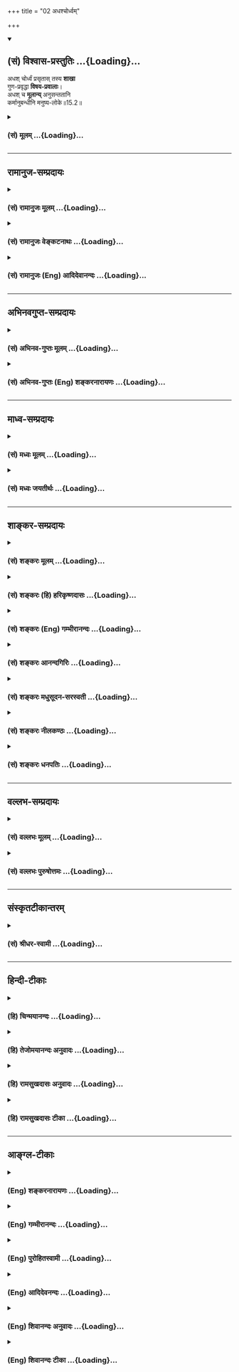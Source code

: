 +++
title = "02 अधश्चोर्ध्वम्"

+++
<div class="js_include" newlevelforh1="2" title="(सं) विश्वास-प्रस्तुतिः" unfilled url="/purANam_vaiShNavam/mahAbhAratam/06-bhIShma-parva/03-bhagavad-gItA-parva/saMskRtam/vishvAsa-prastutiH/15_puruShottama-yogaH/02_adhashchordhvam.md">
<details open><summary><h2>(सं) विश्वास-प्रस्तुतिः ...{Loading}...</h2></summary>

अधश् चोर्ध्वं प्रसृतास् तस्य **शाखा**  
गुण-प्रवृद्धा **विषय-प्रवालाः**।  
अधश् च **मूलान्य्** अनुसन्ततानि  
कर्मानुबन्धीनि मनुष्य-लोके॥15.2॥

</details>
</div>
<div class="js_include collapsed" newlevelforh1="3" title="(सं) मूलम्" unfilled url="/purANam_vaiShNavam/mahAbhAratam/06-bhIShma-parva/03-bhagavad-gItA-parva/saMskRtam/mUlam/15_puruShottama-yogaH/02_adhashchordhvam.md">
<details><summary><h3>(सं) मूलम् ...{Loading}...</h3></summary>

अधश्चोर्ध्वं प्रसृतास्तस्य शाखा  
गुणप्रवृद्धा विषयप्रवालाः।  
अधश्च मूलान्यनुसन्ततानि  
कर्मानुबन्धीनि मनुष्यलोके।।15.2।।
</details>
</div>


_________________
## रामानुज-सम्प्रदायः
<div class="js_include collapsed" newlevelforh1="3" title="(सं) रामानुजः मूलम्" unfilled url="/purANam_vaiShNavam/mahAbhAratam/06-bhIShma-parva/03-bhagavad-gItA-parva/saMskRtam/rAmAnujaH/mUlam/15_puruShottama-yogaH/02_adhashchordhvam.md">
<details><summary><h3>(सं) रामानुजः मूलम् ...{Loading}...</h3></summary>

।।15.2।।**अधश्च मूलान्यनुसंततानि कर्मानुबन्धीनि मनुष्यलोके।**
ब्रह्मलोकमूलस्य अस्य वृक्षस्य मनुष्याग्रस्य अधः मनुष्यलोके मूलानि
अनुसंततानि तानि च कर्मानुबन्धीनि। कर्माणि एव अनुबन्धीनि मूलानि अधो
मनुष्यलोके च भवति इत्यर्थः। मनुष्यत्वावस्थायां कृतैः हि कर्मभिः अधो
मनुष्यपश्वादयः ऊर्ध्वं च देवादयो भवन्ति।

</details>
</div>
<div class="js_include collapsed" newlevelforh1="3" title="(सं) रामानुजः वेङ्कटनाथः" unfilled url="/purANam_vaiShNavam/mahAbhAratam/06-bhIShma-parva/03-bhagavad-gItA-parva/saMskRtam/rAmAnujaH/venkaTanAthaH/15_puruShottama-yogaH/02_adhashchordhvam.md">
<details><summary><h3>(सं) रामानुजः वेङ्कटनाथः ...{Loading}...</h3></summary>

\[15.2\] इति श्लोके तु प्रकृत्यादिविशेषान्तं कृत्स्नं वृक्षत्वेन कल्प्यत
इति। एवं सर्वास्वपि योजनासु संसारहेयताप्रतिपादने तात्पर्यं वक्तव्यम्।
ततो वरं संसारस्यैव साक्षाद्वृक्षत्वेन कल्पनम्। अधश्चोर्ध्वं च \[  
  
ऊर्ध्वमूलत्वमधश्शाखत्वं च व्यष्टिसृष्टिप्रक्रियया
घटयतिसप्तलोकेत्यादिना। पृथिवीत्यधस्तनलोकानामुपलक्षणम्।
अव्ययत्वच्छेद्यत्ववचनं व्याहतमित्यत्राह --
असङ्गहेतुभूतादासम्यग्ज्ञानोदयादिति। तत्त्वज्ञानात्प्रागपि
विनाशदर्शनविरोधपरिहाराय प्रवाहरूपत्वोक्तिः।
अक्षरसङ्ख्यारूपच्छन्दोव्यवच्छेदायाहछन्दांसि श्रुतय इति।
पर्णवत्संसारवृक्षस्य यथावस्थिताकारं सञ्छाद्य रक्षन्तीति ज्ञापनायात्र
छन्दश्शब्दः। संसारवृक्षपर्णत्वेन रूपणाच्छन्दश्शब्दोऽत्रवेदवादरताः
\[2।42\] इत्यादिष्विव त्रिवर्गपरांशविषय इत्यभिप्रायेणाहवायव्यमिति।
असम्बन्धिनां छन्दसां कथं पर्णत्वं इत्यत्राहश्रुतिप्रतिपादितैरिति। तथापि
वृक्षावयवेषु बहुषु पर्णत्वेन रूपणे को विशेषः इत्यत्रोक्तंवर्धत इति।
तद्विवृणोतिपर्णैर्हीति। तम् इति सप्रकारपरामर्शविवक्षया आहएवम्भूतमिति। ननु
यः संसाराश्वत्थं वेद; स वेदविदित्यसङ्गतं नहि संसारोऽश्वत्थो वा वेदाः;
येन तद्वेदिनो वेदवित्त्वमुच्यते अतोऽत्रआद्यं तु (यत्) त्र्यक्षरं ब्रह्म
त्रयी यत्र (यस्मिन्) प्रतिष्ठिता। स गुह्योऽन्यस्त्रिवृद्वेदो यस्तं वेद स
वेदवित् \[मनुः11।265\] इत्यादिष्विव प्रणवविषयत्वं कार्तयुगैकवेदपरत्वं वा
युक्तम्। प्रणवस्यार्धमात्रायाः कारणपरमपुरुषदेवताकत्वश्रुतेः
ऊर्ध्वमूलत्वं सुसङ्गतम्। कार्तयुगवेदस्यापि
वेदान्तरूपत्वात्सर्वमूलत्वाच्च तथा निर्देशो घटते। एवं छन्दःपर्णत्वादिकं
चोभयोः सुगमम्। शङ्कुना पर्णानामिव प्रणवेन सर्वासां  
  
वाचां सन्तृण्णत्वश्रुतेःमहतो वेदवृक्षस्य मूलभूतो महानयम्। स्कन्धभूता
ऋगाद्यास्ते शाखाभूतास्तथापरे इति धर्मविशेषप्रतिपादकभागस्य
मूलत्वोक्तेश्च। अतस्तथाभूतवेदविशेषवेदिन इह वेदवित्त्वेन स्तुतिः न
त्ववेदभूतयत्किञ्चिद्वेदिन इति तत्राहवेदो हीति। अत्र
वेदशब्दोऽपवर्गार्थवेदभागपरः ततः किमित्यत्राह -- छेद्यवृक्षेति।  
  
अयमभिप्रायः -- असङ्गशस्त्रच्छेद्यत्वानुपपत्तेरेव
प्रणवादिपरत्वमप्ययुक्तमेवततः परं तत्परिमार्गितव्यम् \[15।4\] इत्येतदपि
तत्रासङ्गतं;शब्दब्रह्मणि निष्णातः परं ब्रह्माधिगच्छति
\[मै.उ.6।22वि.पु.6।5।64\] इतिवत्स्यादिति चेत्; न विरुद्धत्वात्। तत्र हि
तन्निष्णातस्य परब्रह्माधिगम उच्यते अत्र तु तच्छित्त्वा ततः परं
परिमार्गितव्यमिति अतोऽस्यान्यार्थासम्भवात्संसारविषयत्वे सिद्धे तद्विदो
वेदवित्त्वेन स्तुतिः; तज्ज्ञानस्य वेदान्तप्रतिपाद्यार्थज्ञानोपयोगितयैव
-- इति। ऊर्ध्वमूलम् इत्यादिकं नैमित्तिकसृष्टिप्रक्रिययोक्तम्। ,।।15.2।। अथ
नित्यसृष्टिप्रक्रिययाऽप्युच्यतेअधश्च इति। अपराश्चेति
पूर्वोक्तपुनरुक्तिपरिहारार्थम्। पुनरपीतिनित्यसृष्टिद्योतनम्।
कर्मलोकमधिकृत्य ऊर्ध्वं प्रवृत्तेर्विवक्षितत्वाद्गन्धर्वादिपरत्वम् अत एव
पूर्वोक्तेन चतुर्मुखलोकावधिकाधश्शाखत्वेन अविरोध इत्यभिप्रायेणाह --
गन्धर्वयक्षदेवादिरूपेणेति। प्रागुक्तप्रक्रियया।
गुणानामुत्तरोत्तरजन्महेतुत्वेन देवमनुष्यादिशाखानां गुणप्रवृद्धत्वम्।
गुणा इह साधारणाः सलिलस्थानीयाः प्रकाण्डस्थानीया वा। अत्र विषयशब्दस्य
सर्वसाधारणज्ञानादिविषयपरत्वव्युदासायाह -- शब्दादीति। प्रवालशब्दस्यात्र
विद्रुमार्थत्वासम्भवज्ञापनाय पल्लवशब्दः। शाखासु हि भोग्यत्वेन पल्लवाः
समुद्भवन्ति। तद्वदेव देवादिषु शाखास्थानीयेषु भोग्यतया
शब्दादेरुद्भवात्पल्लवस्थानीयत्वम्। ननु ऊर्ध्वमूलस्याधश्शाखत्वं
मूलानुगुण्येनोपपद्यतां नाम; पुनरधश्चोर्ध्वं च प्रसृतेः किं मूलं इति
शङ्काभिप्रायेणाह -- कथमित्यत्राहेति। अधश्च मूलानि इत्यवान्तरमूलोक्तिः।
प्रासादशिखरप्ररूढप्रलम्बिताया लतायाः
क्षितिसंसर्गजमूलप्रान्तरप्रसूतोर्ध्वशाखान्तरवदित्यभिप्रायेणाह --
ब्रह्मलोकमूलस्येति। मनुष्यलोकग्रहणं तत्र कर्माधिकारभूयस्त्वज्ञापनार्थम्।
समानाधिकरणसमासौचित्यात् कर्मणामेव च सर्वत्र मूलत्वोपपत्तेस्तदनुबन्धिनां
गुणानामन्येषां वा मूलत्वनिर्देशायोगमभिप्रेत्याहकर्माण्येवानुबन्धीनीति।
पुरुषमनुबध्नन्तीत्यनुबन्धीनि यद्वा सुदृढाविच्छिन्नानीत्यर्थः।
आत्मानुबन्धिनां कर्मणां मनुष्यलोकस्थमूलत्वोक्तेः किं नियमाकम् इत्यत्र
मूलत्वप्रकारमुपपादयति -- मनुष्यत्वावस्थायां कृतैरिति। यथा
न्यग्रोधादेरूर्ध्वशाखस्य शाखाग्रे बीजरूपं जटारूपं वा मूलं जायते; तथा
अधश्शाखस्यापि स्यादिति भावः।  
  

</details>
</div>
<div class="js_include collapsed" newlevelforh1="3" title="(सं) रामानुजः (Eng) आदिदेवानन्दः" unfilled url="/purANam_vaiShNavam/mahAbhAratam/06-bhIShma-parva/03-bhagavad-gItA-parva/saMskRtam/rAmAnujaH/english/AdidevAnandaH/15_puruShottama-yogaH/02_adhashchordhvam.md">
<details><summary><h3>(सं) रामानुजः (Eng) आदिदेवानन्दः ...{Loading}...</h3></summary>

15.2 The 'secondary roots' of this tree having the main roots in the world of Brahman and its crest in men ramify below in the world of men.
They bind them according to their Karma. The meaning is that the effects of acts causing bondag become roots in the world of men. For, the effect of actions done in the human state brings about the further condition of men, beasts etc., down below, and of divinities etc., up above.

</details>
</div>


_________________
## अभिनवगुप्त-सम्प्रदायः
<div class="js_include collapsed" newlevelforh1="3" title="(सं) अभिनव-गुप्तः मूलम्" unfilled url="/purANam_vaiShNavam/mahAbhAratam/06-bhIShma-parva/03-bhagavad-gItA-parva/saMskRtam/abhinava-guptaH/mUlam/15_puruShottama-yogaH/02_adhashchordhvam.md">
<details><summary><h3>(सं) अभिनव-गुप्तः मूलम् ...{Loading}...</h3></summary>

।।15.1 -- 15.2।। ऊर्ध्वमूलमिति। अधश्चेति। अनेन शास्त्रान्तरेषु यदुच्यते
अश्वत्थः सर्वं; स एवोपासनीयः इत्यादि; तस्य भगवद्ब्रह्मोपासा
तात्पर्यमित्युच्यते। मूलं प्रशान्तरूपम् +++(K प्रशान्तं रूपम्)+++। तत्
ऊर्ध्वं; सर्वतो हि निवृत्तस्य तदाप्तिः। छन्दांसि पर्णानि इति -- यथा
वृक्षस्य मानत्वफलवत्त्वसरसतादयः +++(S; फलत्व -- )+++ पर्णैः सूच्यन्ते; एवं
ब्रह्मतत्त्वस्य वेदोपलक्षितशास्त्रद्वारिका प्रतीतिरित्याख्यायते। गुणैः;
सत्त्वादिभिः प्रवृद्धाः; देवादिस्थावरान्ततया। तस्य च शुभाशुभात्मकानि
कर्माणि अधस्तनमूलानि +++(;N -- मूलानि यस्य)+++।

</details>
</div>
<div class="js_include collapsed" newlevelforh1="3" title="(सं) अभिनव-गुप्तः (Eng) शङ्करनारायणः" unfilled url="/purANam_vaiShNavam/mahAbhAratam/06-bhIShma-parva/03-bhagavad-gItA-parva/saMskRtam/abhinava-guptaH/english/shankaranArAyaNaH/15_puruShottama-yogaH/02_adhashchordhvam.md">
<details><summary><h3>(सं) अभिनव-गुप्तः (Eng) शङ्करनारायणः ...{Loading}...</h3></summary>

15.1-2 Urdhva-mulam etc. Adhas ca etc. In other scriptural texts it is
delcared 'All is the holy Fig-tree; that alone is to be meditated upon'.
The present verse tells us this : What is intended by that declaration
is only the religious meditation of the Brahman, the Bhagavat. Root :
the one with a highly tranil nature. That is high (above) : Becasue it
can be attained by him alone who has withdrawn himself from every other
\[lower\] thing. The \[Vedic\] hymns are the leaves \[of it\] etc. :
Just as the girth, height, the fruits and the taste etc. of a tree are
indicated by its leaves, in the same fashion the idea of the
Brahman-being is through the scriptures that are included in the 'Vedic
hymns'. This is what is narrated here. With Strands : i.e., with the
Sattva etc. Well developed : i.e., starting from gods down to the
stationary ones. Of this tree, the roots, that are below, are the good
and bad actions.

</details>
</div>


_________________
## माध्व-सम्प्रदायः
<div class="js_include collapsed" newlevelforh1="3" title="(सं) मध्वः मूलम्" unfilled url="/purANam_vaiShNavam/mahAbhAratam/06-bhIShma-parva/03-bhagavad-gItA-parva/saMskRtam/madhvaH/mUlam/15_puruShottama-yogaH/02_adhashchordhvam.md">
<details><summary><h3>(सं) मध्वः मूलम् ...{Loading}...</h3></summary>

।।15.2।। अव्यक्तेऽपि सूक्ष्मरूपेण सन्ति शरीरादौ च भूतानीत्यधश्चोर्ध्वं च
प्रसृताः गुणैः सत्त्वादिभिः प्रतीतिमात्रसुखत्वात्प्रवाला विषयाः। मूलानि
भगवद्रूपादीनि। भगवानपि कर्मानुबन्धेन हि फलं ददाति। तथा च
भाल्लवेयशाखायाम् -- ब्रह्म वाऽस्य पृथङ्मूलं प्रकृतिः समूलं सत्त्वा
दयोऽर्वाचीनमूलम्। भूतानि शाखा छन्दांसि पर्णानि देवा नृतिर्यञ्चश्च शाखाः।
पत्रेभ्यो हि फलं जायते। मात्राः शिफाः। मुक्तिः फलं अमुक्तिः फलम्। मोक्षो
रसोऽमोक्षो रसः। अव्यक्ते च शाखाः व्यक्ते च शाखाः। अव्यक्ते च मूलं
व्यक्ते च मूलम्। एषोऽश्वत्थो गुणालोलपत्रो न स्थीयते न स्थीयते। न ह्येष
कदाचनान्यथा जायते नान्यथा जायते इति।

</details>
</div>
<div class="js_include collapsed" newlevelforh1="3" title="(सं) मध्वः जयतीर्थः" unfilled url="/purANam_vaiShNavam/mahAbhAratam/06-bhIShma-parva/03-bhagavad-gItA-parva/saMskRtam/madhvaH/jayatIrthaH/15_puruShottama-yogaH/02_adhashchordhvam.md">
<details><summary><h3>(सं) मध्वः जयतीर्थः ...{Loading}...</h3></summary>

।।15.2।। अधश्चेत्येतद्धटयति -- **अव्यक्तेऽपी**ति। अनेन तस्य शाखा
भूतान्यधश्च स्वापेक्षयाऽप्रकृष्टे शरीरादौ कार्ये चोर्ध्वं च उत्तमे
कारणेऽव्यक्ते च प्रसृताः। सूक्ष्मरूपेण सन्तीति व्याख्यातं भवति। प्रसृताः
इत्यनेनोच्यन्त इति शेषः। अधः पातालादावूर्ध्वं
स्वर्गादावित्यादिव्याख्याने प्रकृतप्रक्रिये प्रसज्येते;
गुणशब्दस्यानेकार्थत्वात्। गुणप्रवृद्धाः इत्यत्र विवक्षितमर्थमाह --
**गुणैरि**ति। अर्वाचीनमूलैर्हि शाखाः प्रवृद्धा भवन्ति।
सत्त्वादयश्चार्वाचीनमूलानीति वक्ष्यन्ते। विषयाणां प्रवालत्वं घटयति --
**प्रतीतिमात्रे**ति। प्रतीतिसमयमात्रसुखहेतुत्वादित्यर्थः।
विमर्दनासहत्वसाम्यादिति भावः। विषयाः प्रवाला इति सम्बन्धः। अधश्च मूलानि
इत्यत्र रागद्वेषादिवासनामूलानीति व्याख्यानमसत्; प्रक्रमविरोधादिति
भावेनाह -- **मूलानी**ति। आदिपदेन जडाजडप्रकृत्योः सत्त्वादीनां च ग्रहणम्;
तेषामपिऊर्ध्वमूलं इत्यत्र विवक्षितत्वात्। ननु भगवतः कथं कर्मानुबन्धित्वं
इत्यत आह -- **भगवानपी**ति। अत्र कर्मानुबन्धित्वं नाम कर्मानुसारित्वम्।
तच्च कर्मसम्बन्धेन फलदातृत्वाद्भगवतोऽपि युक्तमित्यर्थः। यद्वा
कर्मैवानुबन्धश्चरमभाविकारणं कर्मानुबन्धः; तद्वत्त्वं कर्मानुबन्धित्वम्।
तदपि कर्मानुबन्धेन फलदातृत्वाद्भगवतो युज्यत इति। श्लोकद्वयार्थे
श्रुतिसम्मतिं चाह -- **तथा चे**ति। अस्य जगद्वृक्षस्य
पृथग्वृक्षानन्तर्गतम्। सहभूतं मूलं समूलं अर्वाचीनमूलं
भूम्यन्तर्गतपादाख्यं छन्दांसीत्यस्योपपादनम् -- **पत्रेभ्यो ही**ति।
देवादिशरीराणि चोपशाखाः। मात्राः भूतसूक्ष्माणि। शिफाः जटाः।
मुक्त्यमुक्तिशब्दाभ्यां मोक्षतदितरपुरुषार्थसाधने ज्ञानकर्मणी उच्येते।
फलमवान्तरम्। मोक्षामोक्षशब्दाभ्यां तु पुरुषार्थावेव। रसः श्रेष्ठं फलम्।
गुणा विषयाः। अलोलपत्राणि प्रवालपर्णानि यस्यासौ तथोक्तः। न स्थीयत
इत्यनेनाश्वत्थशब्दार्थकथनम्। तत्किं क्षणिकः न स्थीयते प्रवाहव्ययो
नास्तीत्यर्थः। तस्योपपादनम् -- **न ही**ति। द्विरुक्तिस्तात्पर्यार्था।

</details>
</div>


_________________
## शाङ्कर-सम्प्रदायः
<div class="js_include collapsed" newlevelforh1="3" title="(सं) शङ्करः मूलम्" unfilled url="/purANam_vaiShNavam/mahAbhAratam/06-bhIShma-parva/03-bhagavad-gItA-parva/saMskRtam/shankaraH/mUlam/15_puruShottama-yogaH/02_adhashchordhvam.md">
<details><summary><h3>(सं) शङ्करः मूलम् ...{Loading}...</h3></summary>

।।15.2।। --,**अधः** मनुष्यादिभ्यो यावत् स्थावरम् **ऊर्ध्वं च** यावत्
ब्रह्मणः विश्वसृजो धाम इत्येतदन्तं यथाकर्म यथाश्रुतं ज्ञानकर्मफलानि;
**तस्य** वृक्षस्य शाखा इव **शाखाः प्रसृताः** प्रगताः; **गुणप्रवृद्धाः**
गुणैः सत्त्वरजस्तमोभिः प्रवृद्धाः स्थूलीकृताः उपादानभूतैः;
**विषयप्रवालाः** विषयाः शब्दादयः प्रवालाः इव देहादिकर्मफलेभ्यः शाखाभ्यः
अङ्कुरीभवन्तीव; तेन विषयप्रवालाः शाखाः। संसारवृक्षस्य परममूलं
उपादानकारणं पूर्वम् उक्तम्। अथ इदानीं कर्मफलजनितरागद्वेषादिवासनाः
मूलानीव धर्माधर्मप्रवृत्तिकारणानि अवान्तरभावीनि तानि **अधश्च**
देवाद्यपेक्षया **मूलानि अनुसंततानि** अनुप्रविष्टानि **कर्मानुबन्धीनि**
कर्म धर्माधर्मलक्षणम् अनुबन्धः पश्चाद्भावि; येषाम् उद्भूतिम् अनु
उद्भवति; तानि कर्मानुबन्धीनि **मनुष्यलोके** विशेषतः। अत्र हि मनुष्याणां
कर्माधिकारः प्रसिद्धः।। यस्तु अयं वर्णितः संसारवृक्षः --,

</details>
</div>
<div class="js_include collapsed" newlevelforh1="3" title="(सं) शङ्करः (हि) हरिकृष्णदासः" unfilled url="/purANam_vaiShNavam/mahAbhAratam/06-bhIShma-parva/03-bhagavad-gItA-parva/saMskRtam/shankaraH/hindI/harikRShNadAsaH/15_puruShottama-yogaH/02_adhashchordhvam.md">
<details><summary><h3>(सं) शङ्करः (हि) हरिकृष्णदासः ...{Loading}...</h3></summary>

।।15.2।। अपने उपादानकारणरूप सत्त्व; रज और तमइन तीनों गुणोंसे बढ़ी हुई --
स्थूलभावको प्राप्त हुई और विषयरूपी कोंपलोंवाली; उस वृक्षकी बहुतसी
शाखाएँ; जो कि अपनेअपने कर्म और ज्ञानके अनुरूप -- कर्म और ज्ञानकी
फलस्वरूपा योनियाँ हैं; नीचेकी ओर मनुष्योंसे लेकर स्थावरपर्यन्त और ऊपरकी
ओर धर्म यानी विश्वकर्ता ब्रह्मापर्यन्त; वृक्षकी शाखाओंके समान फैली हुई
हैं। कर्मफलरूप देहादि शाखाओंसे शब्दादि विषय; कोंपलोंके समान अङ्कुरितसे
होते हैं; इसलिये वे शरीरादिरूप शाखाएँ विषयरूपी कोंपलोंवाली हैं।
संसारवृक्षका परम मूल -- उपादानकारण पहले बतलाया जा चुका है। अब कर्मफलजनित
रागद्वेष आदिकी वासनाएँ जो मूलके समान धर्माधर्मविषयक प्रवृत्तिका कारण और
अवान्तरसे ( आगेपीछे ) होनेवाली हैं ( उनको कहते हैं )। वे मनुष्यलोकमें
कर्मानुबन्धिनी वासनारूप मूलें देवादिकी अपेक्षा नीचे भी; अविच्छिन्नरूपसे
फैली हुई हैं। पुण्यपापरूप कर्म जिनका अनुबन्ध यानी पीछेपीछे होनेवाला है;
अर्थात् जिनकी उत्पत्तिका अनुवर्तन करनेवाला है; वे कर्मानुबन्धी कहलाती
हैं। यहाँ मनुष्योंका ही विशेषरूपसे कर्ममें अधिकार प्रसिद्ध है ( इसलिये
वे मूलें मनुष्यलोकमें कर्मानुबन्धिनी बतलायी गयी हैं )।

</details>
</div>
<div class="js_include collapsed" newlevelforh1="3" title="(सं) शङ्करः (Eng) गम्भीरानन्दः" unfilled url="/purANam_vaiShNavam/mahAbhAratam/06-bhIShma-parva/03-bhagavad-gItA-parva/saMskRtam/shankaraH/english/gambhIrAnandaH/15_puruShottama-yogaH/02_adhashchordhvam.md">
<details><summary><h3>(सं) शङ्करः (Eng) गम्भीरानन्दः ...{Loading}...</h3></summary>

15.2 Sakhah, the branches, as it were; tasya, of that Tree; prasrtah,
extending; adhah, downwards, from the human beings to the immobile
(trees etc.); ca, and; urdhvam, upwards, upto Brahma-beginning from the
Creator of the Cusmos to Dharma (Death) \[According to A.G. 'human
beings' stands for the world of human beings, and 'Brahma ' for the
'world of Brahma' (Satva-loka). So Dharma may mean the 'world of Death'
(pitr-loka).-Tr.\], which, 'in accordance with their work and in
conformity with their knowledge' (Ka. 2.2.7), are the results of
knowledge and actions; are guna-pravrddhah, strengthened, made stout, by
the alities sattva, rajas and tamas, which are their materials; and
visaya-pravalah, have the sense-objects as their shoots. The
sense-objects (sound etc.) sprout, as it were, like new leaves from the
branches (bodies etc.) which are the results of actions. Thery the
branches are said to have sense-objects as their shoots. The supreme
Root, the material cause of the Tree of the World, has been stated
earlier. And now, the latent impressions of attraction, repulsion, etc.
born of the results of action are the subsidiary roots, as it were,
which grow later on and become the cause of involvement in righteousness
and and unrighteousness. And those mulani, roots; karma-anubandhini,
which are followed by actions; anu-santatani, spread, enter; adhah,
downwards, as compared with the world of gods; manusya-loke, into the
world of human beings particularly-for it is well known that (only) here
men have competence for rites and duties. They (these roots) are said to
be karma-anubandhini since actions (karma) that are characterized as
righteous and unrighteous follow as their product (anubandha), (i.e.)
succeed the rise of those (attraction, repulsion, etc.).

</details>
</div>
<div class="js_include collapsed" newlevelforh1="3" title="(सं) शङ्करः आनन्दगिरिः" unfilled url="/purANam_vaiShNavam/mahAbhAratam/06-bhIShma-parva/03-bhagavad-gItA-parva/saMskRtam/shankaraH/AnandagiriH/15_puruShottama-yogaH/02_adhashchordhvam.md">
<details><summary><h3>(सं) शङ्करः आनन्दगिरिः ...{Loading}...</h3></summary>

।।15.2।। अवयवसंबन्धिन्यपरा प्रागुक्तादतिरिक्ता कल्पनेति यावत्।
आमनुष्यलोकादाविरिञ्चेरित्यधःशब्दार्थमाह -- **मनुष्यादिभ्य इति।**
तस्मादेवारभ्य आसत्यलोकादित्यूर्ध्वशब्दार्थमाह -- **यावदिति।**
शाखाशब्दार्थं दर्शयति -- **ज्ञानेति।** तेषां हेत्वनुगुणत्वेन बहुविधत्वं
सूचयति -- **यथेति।** प्रत्यक्षाणां शब्दादिविषयाणां प्रवालत्वं शाखासु
पल्लवत्वम्। अङ्कुरत्वं स्फोरयति -- **देहादीति।** ऊर्ध्वमूलमित्यत्र
संसारवृक्षस्य मूलमुक्तं किमिदानीमधश्च मूलानीत्युच्यते तत्राह --
**संसारेति।** अनुप्रविष्टत्वं सर्वेषु लिङ्गेष्वनुगततया
संततत्वमविच्छिन्नत्वम्। रागादीनां कर्मफलजन्यत्वं प्रकटयति --
**कर्मेति।** कर्मणां रागादीनां मिथो हेतुहेतुमत्त्वम्। तेषां
तथात्वेनानवच्छिन्नतया,प्रवृत्तिर्विशेषतो मनुष्यलोके भवतीत्यत्र हेतुमाह
-- **अत्र हीति।** कर्मव्युत्पत्त्या प्राणिनिकायो लोकः। मनुष्यश्चासौ
लोकश्चेत्यधिकृतो ब्राह्मण्यादिविशिष्टो देहो मनुष्यलोकः।

</details>
</div>
<div class="js_include collapsed" newlevelforh1="3" title="(सं) शङ्करः मधुसूदन-सरस्वती" unfilled url="/purANam_vaiShNavam/mahAbhAratam/06-bhIShma-parva/03-bhagavad-gItA-parva/saMskRtam/shankaraH/madhusUdana-sarasvatI/15_puruShottama-yogaH/02_adhashchordhvam.md">
<details><summary><h3>(सं) शङ्करः मधुसूदन-सरस्वती ...{Loading}...</h3></summary>

।।15.2।। तस्यैव संसारवृक्षस्यावयवसंबन्धिन्यपरा कल्पनोच्यते -- अधश्चेति।
पूर्वं हिरण्यगर्भादयः कार्योपाधयो जीवाः शाखास्थानीयत्वेनोक्ताः; इदानीं
तु तद्गतो विशेष उच्यते। तेषु ये कपूयचरणा दुष्कृतिनस्तेऽधः पश्वादियोनिषु
प्रसृता विस्तारं गताः। येतु रमणीयचरणाः सुकृतिनस्ते ऊर्ध्वं देवादियोनिषु
प्रसृताः। अतोऽधश्च मनुष्यत्वादारभ्याविरिंचिपर्यन्तं ऊर्ध्वं च
तस्मादेवारभ्य सत्यलोकपर्यन्तं प्रसृतास्तस्य,संसारवृक्षस्य शाखाः।
कीदृश्यस्ताः। गुणैः
सत्त्वरजस्तमोभिर्देहेन्द्रियविषयाकारपरिणतैर्जलसेचनैरिव प्रवृद्धाः
स्थूलीभूताः। किंच विषयाः शब्दादयः प्रवालाः पल्लवा इव यासां
संसारवृक्षशाखानां तास्तथा शाखाग्रस्थानीयाभिरिन्द्रियवृत्तिभिः
संबन्धाद्रागाधिष्ठानत्वाच्च। किंचाधश्च शब्दादूर्ध्वं च मूलान्यवान्तराणि
तत्तद्भोगजनितरागद्वेषादिवासनालक्षणानि मूलानीव धर्माधर्मप्रवृत्तिकारणानि
तस्य संसारवृक्षस्यानुसंततान्यनुस्यूतानि। मुख्यं मूलं ब्रह्मैवेति न दोषः।
कीदृशान्यवान्तरमूलानि। कर्म धर्माधर्मलक्षणमनुबद्धुं पश्चाज्जनयितुं शीलं
येषां तानि कर्मानुबन्धीनि। कुत्र मनुष्यलोके मनुष्यश्चासौ
लोकश्चेत्यधिकृतो ब्राह्मण्यादिविशिष्टो देहो मनुष्यलोकस्तस्मिन् बाहुल्येन
कर्मानुबन्धीनि। मनुष्याणां हि कर्माधिकारः प्रसिद्धः।

</details>
</div>
<div class="js_include collapsed" newlevelforh1="3" title="(सं) शङ्करः नीलकण्ठः" unfilled url="/purANam_vaiShNavam/mahAbhAratam/06-bhIShma-parva/03-bhagavad-gItA-parva/saMskRtam/shankaraH/nIlakaNThaH/15_puruShottama-yogaH/02_adhashchordhvam.md">
<details><summary><h3>(सं) शङ्करः नीलकण्ठः ...{Loading}...</h3></summary>

।।15.2।। अधश्च मानुषेभ्यस्तिर्यक्स्थावरादयोऽवीच्यन्ताः। ऊर्ध्वं च
मानुषेभ्य एवोपरि च गन्धर्वयक्षादिहिरण्यगर्भपर्यन्तं प्रसृताः प्रसरं
प्राप्तास्तस्य शाखाः गुणैः सत्वादिभिः प्रकर्षेण वृद्धाः गुणप्रवृद्धाः।
विषया एव रञ्जकतया कोमलपल्लवरूपाणि प्रवालानि यासां ताः।
संसारवृक्षस्योपरिमूलं ब्रह्म उक्तम्। अधश्च इह मनुष्यलोके च तस्य मूलानि
वासनारूपाणि अवान्तरमूलानि अनुसन्ततानि प्रवाहनित्यानि। यतः कर्मानुबन्धीनि
कर्मैव धर्माधर्माख्यं अनुबन्धः पश्चाद्भावि येषां तानि कर्मानुबन्धीनि
वासनाभ्यः कर्माणि कर्मभ्यो वासना इत्यनवरतसंतानोऽयं वृक्ष इत्यर्थः।

</details>
</div>
<div class="js_include collapsed" newlevelforh1="3" title="(सं) शङ्करः धनपतिः" unfilled url="/purANam_vaiShNavam/mahAbhAratam/06-bhIShma-parva/03-bhagavad-gItA-parva/saMskRtam/shankaraH/dhanapatiH/15_puruShottama-yogaH/02_adhashchordhvam.md">
<details><summary><h3>(सं) शङ्करः धनपतिः ...{Loading}...</h3></summary>

।।15.2।। तस्यैव वृक्षस्यावयवसंबन्धिनीं प्रागुक्तादन्यां कल्पनामाह --
अघश्चेति। मनुष्यलोकमारभ्याऽवीचिपर्यन्तमधः तत,एवारभ्य
सत्यलोकपर्यन्तमूर्ध्वं यस्य संसारवृक्षस्य शाखाः कर्मोपास्तिफलानि
नानाविधानि। यथाकर्म यथाश्रुतमित्युक्तत्वात् प्रसृताः प्रकर्षेण
व्याप्ताः। गुणैरुपादानभूतैः सत्त्वादिभिः प्रवृद्धाः प्रकर्षेण
स्थूलीकृताः पूर्वमूर्ध्वमुक्तमथेदानीं कर्मफलजनितरागद्वेषादिवासनामूलानीव
मूलानि धर्माधर्मप्रवृत्तिकारणान्येवान्तर्भावीनि तानि देवाद्यपेक्षया अधः
मूलानि प्रसृतानि संततानि अनुप्रविष्टानि सर्वेष्यनुगततयाऽनवच्छिन्नानि।
तानि कर्मानुबन्धीनि। क्वेत्यपेक्षायामाह। मनुष्यलोके लोक्यत इति लोकः
प्राणिनिकायः मनुष्यश्चासौ लोकश्चेत्यधिकृतो ब्राह्मण्यादिविशिष्टो देहो
मनुष्यलोकः तस्मिन्मनुष्यस्य लोके भूलोक इति वा। विशेषतो मनुष्याणां
कर्माधिकारस्य प्रसिद्धत्वात्।

</details>
</div>


_________________
## वल्लभ-सम्प्रदायः
<div class="js_include collapsed" newlevelforh1="3" title="(सं) वल्लभः मूलम्" unfilled url="/purANam_vaiShNavam/mahAbhAratam/06-bhIShma-parva/03-bhagavad-gItA-parva/saMskRtam/vallabhaH/mUlam/15_puruShottama-yogaH/02_adhashchordhvam.md">
<details><summary><h3>(सं) वल्लभः मूलम् ...{Loading}...</h3></summary>

।।15.2।। किञ्च अधश्चेति। तस्य शाखास्थानीयतया सुकृतिनो
दुष्कृतिनश्चोच्यन्ते। ताश्च सत्त्वादिभिर्गुणैः प्रवृद्धा विषयप्रवालाः
शब्दादिविषयपल्लवाः। कथं इत्यत्राह -- अधश्च मूलानीति।
ब्रह्मपदमूलकस्याधोऽस्मिन् लोके जटामूलान्यत्र वासनाख्यान्यनुसन्ततानि
कर्मानुबन्धीनि। मानुष्यावस्थायां भारताजिरे हि स्वकृतैः कर्मभिरधो
मनुष्यपश्वादय ऊर्ध्वं देवादयो भवन्तीत्यर्थः।

</details>
</div>
<div class="js_include collapsed" newlevelforh1="3" title="(सं) वल्लभः पुरुषोत्तमः" unfilled url="/purANam_vaiShNavam/mahAbhAratam/06-bhIShma-parva/03-bhagavad-gItA-parva/saMskRtam/vallabhaH/puruShottamaH/15_puruShottama-yogaH/02_adhashchordhvam.md">
<details><summary><h3>(सं) वल्लभः पुरुषोत्तमः ...{Loading}...</h3></summary>

  
  
।।15.2।। एवं क्रीडात्मकं वृक्षं निरूप्य तत एव संसारात्मकवृक्षोत्पत्तिमाह
-- अधश्चोर्ध्वमिति। तस्य अलौकिकवृक्षस्य अधः विविधजीवादिषु; ऊर्ध्वं
लीलावतारादिषु; शाखाः प्रसृताः अनेकरूपेण विस्तारं गताः। चकारेणाऽधः
प्रसृतानामपि दर्शनानन्दप्रकारेण लीलौपयिकता ज्ञापिता। किञ्च गुणैः
सात्त्विकादिभिः सेचनेनैव प्रकर्षेण वृद्धाः वृद्धिं गताः। किञ्च
विषयरूपादयः प्रवालाः पल्लवस्थानीया जाताः। किञ्च तासां शाखानां
लौकिकानुबन्धार्थं अधः जीवादिषु मूलान्यनुसन्ततानि प्ररूढानि। प्रयोजनमाह
-- मनुष्यलोके कर्म अनुबन्धः पश्चाद्भवनं येषां तदर्थं तादृशानि;
मनुष्यलोकोत्पन्नानां कर्मप्रवृत्त्या सृष्ट्याद्यर्थम्।  
  

</details>
</div>


_________________
## संस्कृतटीकान्तरम्
<div class="js_include collapsed" newlevelforh1="3" title="(सं) श्रीधर-स्वामी" unfilled url="/purANam_vaiShNavam/mahAbhAratam/06-bhIShma-parva/03-bhagavad-gItA-parva/saMskRtam/shrIdhara-svAmI/15_puruShottama-yogaH/02_adhashchordhvam.md">
<details><summary><h3>(सं) श्रीधर-स्वामी ...{Loading}...</h3></summary>

।।15.2।। किंच **-- अधश्चेति।** हिरण्यगर्भादयः कार्योपाधयो जीवाः
शाखास्थानीयत्वेनोक्ताः; तेषु च ये दुष्कृतिनस्तेऽधः पश्वादियोनिषु
प्रसृताः विस्तरं गताः; सुकृतिनश्चोर्ध्वं देवादियोनिषु प्रसृतास्तस्य
संसारवृक्षस्य शाखाः। किंच गुणैः सत्त्वादिवृत्तिभिर्जलसेचनैरिव यथायथं
प्रवृद्धाः वृद्धिं प्राप्ताः। किंच विषया रूपादयः प्रवालाः पल्लवस्थानीया
यासां ताः; प्रशाखास्थानीयाभिरिन्द्रियवृत्तिभिः संयुक्तत्वात्। किंच अधश्च
चशब्दादूर्ध्वं च मूलानि अनुसंततानि विरूढानि। मुख्यं मूलं ईश्वर एक एव।
इमानि त्ववान्तरमूलानि तत्तद्भोगवासनालक्षणानि। तेषां कार्यमाह। मनुष्यलोके
कर्मानुबन्धीनि कर्म एवानुबन्धि अनन्तरभावि येषां तानि ऊर्ध्वाधोलोकेषु
यदुपभुक्तं तत्तद्भोगवासनादिभिर्हि कर्मक्षयेण मनुष्यलोकं प्राप्तानां
तत्तदनुरूपेषु कर्मसु प्रवृत्तिर्भवति। एतस्मिन्नेव हि कर्माधिकारो
नान्येषु लोकेषु। अतो मनुष्यलोके इत्युक्तम्।

</details>
</div>


_________________
## हिन्दी-टीकाः
<div class="js_include collapsed" newlevelforh1="3" title="(हि) चिन्मयानन्दः" unfilled url="/purANam_vaiShNavam/mahAbhAratam/06-bhIShma-parva/03-bhagavad-gItA-parva/hindI/chinmayAnandaH/15_puruShottama-yogaH/02_adhashchordhvam.md">
<details><summary><h3>(हि) चिन्मयानन्दः ...{Loading}...</h3></summary>

।।15.2।। संसार वृक्ष का और विस्तृत चित्रांकन इस श्लोक में किया गया है।
गूढ़ अभिप्राय वाले प्रतीकों को शब्दश नहीं लेना चाहिये; फिर वे प्रतीक
साहित्य के हों अथवा कला के। वेदों की शैली ही लक्षणात्मक है। दर्शनशास्त्र
के सूक्ष्म सिद्धान्तों को व्यक्त करने के लिए जगत् की किसी उपयुक्त वस्तु
का वर्णन ऐसी काव्यात्मक शैली में करना; जिससे धर्म के गूढ़ सन्देश या
अभिप्राय का बोध कराया जा सके; लक्षणात्मक शैली कही जाती है। भगवान्
श्रीकृष्ण कहते हैं कि इस वृक्ष की शाखाएं ऊपर और नीचे फैली हुईं हैं। इनसे
तात्पर्य देवता; मनुष्य; पशु इत्यादि योनियों से है। मनुष्य के व्यक्तिगत
तथा जगत् के विकास की दिशा कभी उन्नति की ओर होती है; किन्तु प्राय यह पशु
जीवन के निम्न स्तर की ओर रहती है। अध और ऊर्ध्व इन दो शब्दों से इन्हीं दो
दिशाओं अथवा प्रवृत्तियों की ओर निर्देश किया गया है। गुणों से प्रवृद्ध हुई
जीवों की ऊर्ध्व या अधोगामी प्रवृत्तियों का धारण पोषण प्रकृति के सत्त्व;
रज और तम; इन तीन गुणों के द्वारा किया जाता है। इन गुणों का विस्तृत
विवेचन पूर्व अध्याय में किया जा चुका है। किसी भी वृक्ष की शाखाओं पर हम
अंकुर या कोपलें देख सकते हैं जहाँ से अवसर पाकर नईनई शाखाएं फूटकर निकलती
हैं। प्रस्तुत रूपक में इन्द्रियों के शब्दस्पर्शादि विषयों को प्रवाल
अर्थात् अंकुर कहा गया है। यह सुविदित तथ्य है कि विषयों की उपस्थिति में
हम अपने उच्च आदर्शों को विस्मृत कर विषयाभिमुख हो जाते हैं। तत्पश्चात् उन
भोगों की पूर्ति के लिये उन्मत्त होकर नयेनये कर्म करते हैं। अत विषयों को
प्रवाल कहना समीचीन है। इस श्लोक में भगवान् श्रीकृष्ण कहते हैं कि इस वृक्ष
की गौण जड़ें नीचे फैली हुई हैं। परमात्मा तो इस संसार वृक्ष का अधिष्ठान
होने से इसका मुख्य मूल है किन्तु इसकी अन्य जड़े भी हैं ; जो इस वृक्ष का
अस्तित्व बनाये रखती हैं। मनुष्य देह में यह जीव असंख्य प्रकार के कर्म और
कर्मफल का भोग करता है; जिसके फलस्वरूप उसके मन में नये संस्कार या वासनाएं
अंकित होती जाती हैं। ये वासनाएं ही अन्य जड़ें हैं; जो मनुष्य को अपनी
अभिव्यक्ति के लिये कर्मों में प्रेरित करती रहती हैं। शुभ और अशुभ कर्मों
का कारण भी ये वासनाएं ही हैं। जैसा कि लोक में हम देखते हैं; वृक्ष की ये
अन्य जड़ें ऊपर से नीचे पृथ्वी में प्रवेश कर वृक्ष को दृढ़ता से स्थिर कर
देती हैं; वैसे ही ये संस्कार शुभाशुभ कर्म और कर्मफल को उत्पन्न कर मनुष्य
को इस लोक के राग और द्वेष; लाभ और हानि; आय और व्यय आदि प्रवृत्तियों के
साथ बाँध देते हैं। अगले दो श्लोकों में इसका वर्णन किया गया है कि किस
प्रकार हम इस संसार वृक्ष को काटकर इसके ऊर्ध्वमूल परमात्मा का अपने
आत्मस्वरूप से अनुभव कर सकते हैं

</details>
</div>
<div class="js_include collapsed" newlevelforh1="3" title="(हि) तेजोमयानन्दः अनुवादः" unfilled url="/purANam_vaiShNavam/mahAbhAratam/06-bhIShma-parva/03-bhagavad-gItA-parva/hindI/tejomayAnandaH/anuvAdaH/15_puruShottama-yogaH/02_adhashchordhvam.md">
<details><summary><h3>(हि) तेजोमयानन्दः अनुवादः ...{Loading}...</h3></summary>

।।15.2।। उस वृक्ष की शाखाएं गुणों से प्रवृद्ध हुईं नीचे और ऊपर फैली हुईं
हैं; (पंच) विषय इसके अंकुर हैं; मनुष्य लोक में कर्मों का अनुसरण करने
वाली इसकी अन्य जड़ें नीचे फैली हुईं हैं।।

</details>
</div>
<div class="js_include collapsed" newlevelforh1="3" title="(हि) रामसुखदासः अनुवादः" unfilled url="/purANam_vaiShNavam/mahAbhAratam/06-bhIShma-parva/03-bhagavad-gItA-parva/hindI/rAmasukhadAsaH/anuvAdaH/15_puruShottama-yogaH/02_adhashchordhvam.md">
<details><summary><h3>(हि) रामसुखदासः अनुवादः ...{Loading}...</h3></summary>

।।15.2।। उस संसारवृक्षकी गुणों-(सत्त्व, रज और तम-) के द्वारा बढ़ी हुई तथा
विषयरूप कोंपलोंवाली शाखाएँ नीचे, मध्यमें और ऊपर सब जगह फैली हुई हैं।
मनुष्यलोकमें कर्मोंके अनुसार बाँधनेवाले मूल भी नीचे और ऊपर (सभी
लोकोंमें) व्याप्त हो रहे हैं।

</details>
</div>
<div class="js_include collapsed" newlevelforh1="3" title="(हि) रामसुखदासः टीका" unfilled url="/purANam_vaiShNavam/mahAbhAratam/06-bhIShma-parva/03-bhagavad-gItA-parva/hindI/rAmasukhadAsaH/TIkA/15_puruShottama-yogaH/02_adhashchordhvam.md">
<details><summary><h3>(हि) रामसुखदासः टीका ...{Loading}...</h3></summary>

।।15.2।।***व्याख्या --***  **तस्य शाखा गुणप्रवृद्धाः --** संसारवृक्षकी
मुख्य शाखा ब्रह्मा है। ब्रह्मासे सम्पूर्ण देव; मनुष्य; तिर्यक् आदि
योनियोंकी उत्पत्ति और विस्तार हुआ है। इसलिये ब्रह्मलोकसे पातालतक जितने
भी लोक तथा उनमें रहनेवाले देव; मनुष्य; कीट आदि प्राणी हैं; वे सभी
संसारवृक्षकी शाखाएँ हैं। जिस प्रकार जल सींचनेसे वृक्षकी शाखाएँ बढ़ती
हैं; उसी प्रकार गुणरूप जलके सङ्गसे इस संसारवृक्षकी शाखाएँ बढ़ती हैं।
इसीलिये भगवान्ने जीवात्माके ऊँच; मध्य और नीच योनियोंमें जन्म लेनेका कारण
गुणोंका सङ्ग ही बताया है (गीता 13। 21 14। 18)। सम्पूर्ण सृष्टिमें ऐसा
कोई देश; वस्तु; व्यक्ति नहीं; जो प्रकृतिसे उत्पन्न तीनों गुणोंसे रहित हो
(गीता 18। 40)। इसलिये गुणोंके सम्बन्धसे ही संसारकी स्थिति है। गुणोंकी
अनुभूति गुणोंसे उत्पन्न वृत्तियों तथा पदार्थोंके द्वारा होती है। अतः
वृत्तियों तथा पदार्थोंसे माने हुए सम्बन्धका त्याग करानेके लिये ही
**गुणप्रवृद्धाः** पद देकर भगवान्ने यहाँ यह बताया है कि जबतक गुणोंसे
किञ्चिन्मात्र भी सम्बन्ध है; तबतक संसारवृक्षकी शाखाएँ बढ़ती ही रहेंगी।
अतः संसारवृक्षका छेदन करनेके लिये गुणोंका सङ्ग किञ्चिन्मात्र भी नहीं
रखना चाहिये क्योंकि गुणोंका सङ्ग रहते हुए संसारसे सम्बन्धविच्छेद नहीं हो
सकता।**विषयप्रवालाः --** जिस प्रकार शाखासे निकलनेवाली नयी कोमल पत्तीके
डंठलसे लेकर पत्तीके अग्रभागतकको प्रवाल (कोंपल) कहा जाता है; उसी प्रकार
गुणोंकी वृत्तियोंसे लेकर दृश्य पदार्थमात्रको यहाँ,**विषयप्रवालाः** कहा
गया है। वृक्षके मूलसे तना (मुख्य शाखा); तनेसे शाखाएँ और शाखाओँसे कोंपलें
फूटती हैं और कोंपलोंसे शाखाएँ आगे बढ़ती हैं। इस संसारवृक्षमें विषयचिन्तन
ही कोंपलें हैं। विषयचिन्तन तीनों गुणोंसे होता है। जिस प्रकार गुणरूप जलसे
संसारवृक्षकी शाखाएँ बढ़ती हैं; उसी प्रकार गुणरूप जलसे विषयरूप कोंपलें भी
बढ़ती हैं। जैसे कोंपलें दीखती हैं; उनमें व्याप्त जल नहीं दीखता; ऐसे ही
शब्दादि विषय तो दीखते हैं; पर उनमें गुण नहीं दीखते। अतः विषयोंसे ही गुण
जाने जाते हैं।**विषयप्रवालाः** पदका भाव यह प्रतीत होता है कि विषयचिन्तन
करते हुए मनुष्यका संसारसे सम्बन्धविच्छेद नहीं हो सकता **(टिप्पणी प₀
745.1)** (गीता 2। 62 -- 63)। अन्तकालमें मनुष्य जिसजिस भावका चिन्तन करते
हुए शरीरका त्याग करता है; उसउस भावको ही प्राप्त होता है (गीता 8। 6) --
यही विषयरूप कोंपलोंका फूटना है।  
  
कोंपलोंकी तरह विषय भी देखनेमें बहुत सुन्दर प्रतीत होते हैं; जिससे मनुष्य
उनमें आकर्षित हो जाता है। साधक अपने विवेकसे परिणामपर विचार करते हुए इनको
क्षणभङ्गुर; नाशवान् और दुःखरूप जानकर इन विषयोंका सुगमतापूर्वक त्याग कर
सकता है (गीता 5। 22)। विषयोंमें सौन्दर्य और आकर्षण अपने रागके कारण ही
दीखता है; वास्तवमें वे सुन्दर और आकर्षक है नहीं। इसलिये विषयोंमें रागका
त्याग ही वास्तविक त्याग है। जैसे कोमल कोंपलोंको नष्ट करनेमें कोई परिश्रम
नहीं करना पड़ता; ऐसे ही इन विषयोंके त्यागमें भी साधकको कठिनता नहीं माननी
चाहिये। मनसे आदर देनेपर ही ये विषयरूप कोंपलें सुन्दर और आकर्षक दीखती
हैं; वास्तवमें तो ये विषयुक्त लड्डूके समान ही हैं **(टिप्पणी प₀
745.2)**। इसलिये इस संसारवृक्षका छेदन करनेके लिये भोगबुद्धिपूर्वक
विषयचिन्तन एवं विषयसेवनका सर्वथा त्याग करना आवश्यक है **(टिप्पणी प₀
745.3)**। **अधश्चोर्ध्वं प्रसृताः --** यहाँ **च** पदको मध्यलोक अर्थात्
मनुष्यलोक(इसी श्लोकके **मनुष्यलोके कर्मानुबन्धीनि,पदों**) का वाचक समझना
चाहिये। **ऊर्ध्वम्** पदका तात्पर्य ब्रह्मलोक आदिसे है; जिसमें जानेके दो
मार्ग हैं -- देवयान और पितृयान (जिसका वर्णन आठवें अध्यायके
चौबीसवेंपचीसवें श्लोकोंमें शुक्ल और कृष्णमार्गके नामसे हुआ है)। **अधः**
पदका तात्पर्य नरकोंसे है; जिसके भी दो भेद हैं -- योनिविशेष नरक और
स्थानविशेष नरक। इन पदोंसे यह कहा गया है कि ऊर्ध्वमूल परमात्मासे नीचे;
संसारवृक्षकी शाखाएँ नीचे; मध्य और ऊपर सर्वत्र फैली हुई हैं। इसमें
मनुष्ययोनिरूप शाखा ही मूल शाखा है क्योंकि मनुष्ययोनिमें नवीन कर्मोंको
करनेका अधिकार है। अन्य शाखाएँ भोगयोनियाँ हैं; जिनमें केवल पूर्वकृत
कर्मोंका फल भोगनेका ही अधिकार है। इस मनुष्ययोनिरूप मूल शाखासे मनुष्य
नीचे (अधोलोक) तथा ऊपर (ऊर्ध्वलोक) -- दोनों ओर जा सकता है और संसारवृक्षका
छेदन करके सबसे ऊर्ध्व (परमात्मा) तक भी जा सकता है। मनुष्यशरीरमें ऐसा
विवेक है; जिसको महत्त्व देकर जीव परमधामतक पहुँच सकता है और अविवेकपूर्वक
विषयोंका सेवन करके नरकोंमें भी जा सकता है। इसीलिये गोस्वामी तुलसीदासजीने
कहा है -- **नरक स्वर्ग अपबर्ग निसेनी।  
  
** ग्यान बिराग भगति सुभ देनी।। (मानस 7। 121। 5)**अधश्च मूलान्यनुसंततानि
कर्मानुबन्धीनि मनुष्यलोके --** मनुष्यके अतिरिक्त दूसरी सब भोगयोनियाँ
हैं। मनुष्ययोनिमें किये हुए पापपुण्योंका फल भोगनेके लिये ही मनुष्यको
दूसरी योनियोंमें जाना पड़ता है। नये पापपुण्य करनेका अथवा पापपुण्यसे रहित
होकर मुक्त होनेका अधिकार और अवसर मनुष्यशरीरमें ही है।  
  
यहाँ **मूलानि** पदका तात्पर्य तादात्म्य; ममता और कामनारूप मूलसे है;
वास्तविक ऊर्ध्वमूल परमात्मासे नहीं। मैं शरीर हूँ -- ऐसा मानना तादात्म्य
है। शरीरादि पदार्थोंको अपना मानना ममता है। पुत्रैषणा; वित्तैषणा और
लोकैषणा -- ये तीन प्रकारकी मुख्य कामनाएँ हैं। पुत्रपरिवारकी कामना
पुत्रैषणा और धनसम्पत्तिकी कामना वित्तैषणा है। संसारमें मेरा मानआदर हो
जाय; मैं बना रहूँ; शरीर नीरोग रहे; मैं शास्त्रोंका पण्डित बन जाऊँ आदि
अनेक कामनाएँ लोकैषणा के अन्तर्गत हैं। इतना ही नहीं कीर्तिकी कामना मरनेके
बाद भी इस रूपमें रहती है कि लोग मेरी प्रशंसा करते रहें मेरा स्मारक बन
जाय मेरी स्मृतिमें पुस्तकें बन जायँ लोग मुझे याद करें; आदि। यद्यपि
कामनाएँ प्रायः सभी योनियोंमें न्यूनाधिकरूपसे रहती हैं; तथापि वे
मनुष्ययोनिमें ही बाँधनेवाली होती हैं **(टिप्पणी प₀ 746)**। जब कामनाओंसे
प्रेरित होकर मनुष्य कर्म करता है; तब उन कर्मोंके संस्कार उसके
अन्तःकरणमें संचित होकर भावी जन्ममरणके कारण बन जाते हैं। मनुष्ययोनिमें
किये हुए कर्मोंका फल इस जन्ममें तथा मरनेके बाद भी अवश्य भोगना पड़ता है
(गीता 18। 12)। अतः तादात्म्य; ममता और कामनाके रहते हुए कर्मोंसे सम्बन्ध
नहीं छूट सकता। यह नियम है कि जहाँसे बन्धन होता है; वहींसे छुटकारा होता है
जैसे -- रस्सीकी गाँठ जहाँ लगी है; वहींसे वह खुलती है। मनुष्ययोनिमें ही
जीव शुभाशुभ कर्मोंसे बँधता है अतः मनुष्ययोनिमें ही वह मुक्त हो सकता
है। पहले श्लोकमें आये **ऊर्ध्वमूलम्** पदका तात्पर्य है -- परमात्मा; जो
संसारके रचयिता तथा उसके मूल आधार हैं और यहाँ **मूलानि** पदका तात्पर्य है
-- तादात्म्य; ममता और कामनारूप मूल; जो संसारमें मनुष्यको बाँधते हैं।
साधकको इन (तादात्म्य; ममता और कामनारूप) मूलोंका तो छेदन करना है और
ऊर्ध्वमूल परमात्माका आश्रय लेना है; जिसका उल्लेख **तमेव चाद्यं पुरुषं
प्रपद्ये** पदसे इसी अध्यायके चौथे श्लोकमें हुआ है। मनुष्यलोकमें
कर्मानुसार बाँधनेवाले तादात्म्य; ममता और कामनारूप मूल नीचे और ऊपर सभी
लोकों; योनियोंमें व्याप्त हो रहे हैं। पशुपक्षियोंका भी अपने शरीरसे
तादात्म्य रहता है; अपनी सन्तानमें ममता होती है और भूख लगनेपर खानेके लिये
अच्छे पदार्थोंकी कामना होती है। ऐसे ही देवताओंमें भी अपने दिव्य शरीरसे
तादात्म्य; प्राप्त पदार्थोंमें ममता और अप्राप्त भोगोंकी कामना रहती है।
इस प्रकार तादात्म्य; ममता और कामनारूप दोष किसीनकिसी रूपमें ऊँचनीच सभी
योनियोंमें रहते हैं। परन्तु मनुष्ययोनिके सिवाय दूसरी योनियोंमें ये
बाँधनेवाले नहीं होते। यद्यपि मनुष्ययोनिके सिवाय देवादि अन्य योनियोंमें
भी विवेक रहता है; पर भोगोंकी अधिकता होने तथा भोग भोगनेके लिये ही उन
योनियोंमें जानेके कारण उनमें विवेकका उपयोग नहीं हो पाता। इसलिये उन
योनियोंमें उपर्युक्त दोषोंसे स्वयं को (विवेकके द्वारा) अलग देखना सम्भव
नहीं है। मनुष्ययोनि ही ऐसी है; जिसमें (विवेकके कारण) मनुष्य ऐसा अनुभव कर
सकता है कि मैं (स्वरूपसे) तादात्म्य; ममता और कामनारूप दोषोंसे सर्वथा
रहित हूँ। भोगोंके परिणामपर दृष्टि रखनेकी योग्यता भी मनुष्यशरीरमें ही है।
परिणामपर दृष्टि न रखकर भोग भोगनेवाले मनुष्यको पशु कहना भी मानो पशुयोनिकी
निन्दा ही करना है क्योंकि पशु तो अपने कर्मफल भोगकर मनुष्ययोनिकी तरफ आ
रहा है; पर यह मनुष्य तो निषिद्ध भोग भोगकर पशुयोनिकी तरफ ही जा रहा है।  
  
***सम्बन्ध --***  पीछेके दो श्लोकोंमें संसारवृक्षका जो वर्णन किया गया
है; उसका प्रयोजन क्या है -- इसको भगवान् आगेके श्लोकमें बताते हैं।

</details>
</div>


_________________
## आङ्ग्ल-टीकाः
<div class="js_include collapsed" newlevelforh1="3" title="(Eng) शङ्करनारायणः" unfilled url="/purANam_vaiShNavam/mahAbhAratam/06-bhIShma-parva/03-bhagavad-gItA-parva/english/shankaranArAyaNaH/15_puruShottama-yogaH/02_adhashchordhvam.md">
<details><summary><h3>(Eng) शङ्करनारायणः ...{Loading}...</h3></summary>

15.2. Of which (Tree) the branches, spreading downward and upward, well developed with Strands, have sense objects as sprouts; also below in the human world are Its roots, stretching successively, having actions for their sub-knots.

</details>
</div>
<div class="js_include collapsed" newlevelforh1="3" title="(Eng) गम्भीरानन्दः" unfilled url="/purANam_vaiShNavam/mahAbhAratam/06-bhIShma-parva/03-bhagavad-gItA-parva/english/gambhIrAnandaH/15_puruShottama-yogaH/02_adhashchordhvam.md">
<details><summary><h3>(Eng) गम्भीरानन्दः ...{Loading}...</h3></summary>

15.2 The branches of that (Tree), extending down-wards and upwards, are strengthened by the alities and have sense-objects as their shoots. And the roots, which are followed by actions, spread down-wards in the human world \[According to A.G. and M.S. manusya-loke means a body distinguished by Brahminhood etc.\].

</details>
</div>
<div class="js_include collapsed" newlevelforh1="3" title="(Eng) पुरोहितस्वामी" unfilled url="/purANam_vaiShNavam/mahAbhAratam/06-bhIShma-parva/03-bhagavad-gItA-parva/english/purohitasvAmI/15_puruShottama-yogaH/02_adhashchordhvam.md">
<details><summary><h3>(Eng) पुरोहितस्वामी ...{Loading}...</h3></summary>

15.2 Its branches shoot upwards and downwards, deriving their nourishment from the Qualities; its buds are the objects of sense; and its roots, which follow the Law causing man's regeneration and degeneration, pierce downwards into the soil.

</details>
</div>
<div class="js_include collapsed" newlevelforh1="3" title="(Eng) आदिदेवनन्दः" unfilled url="/purANam_vaiShNavam/mahAbhAratam/06-bhIShma-parva/03-bhagavad-gItA-parva/english/AdidevanandaH/15_puruShottama-yogaH/02_adhashchordhvam.md">
<details><summary><h3>(Eng) आदिदेवनन्दः ...{Loading}...</h3></summary>

15.2 (a) Its branches extend both above and below, nourished by the Gunas. Their shoots are sense objects ৷৷. (b) ৷৷. And their secondary roots extend downwards, resulting in acts which bind in the world of men.

</details>
</div>
<div class="js_include collapsed" newlevelforh1="3" title="(Eng) शिवानन्दः अनुवादः" unfilled url="/purANam_vaiShNavam/mahAbhAratam/06-bhIShma-parva/03-bhagavad-gItA-parva/english/shivAnandaH/anuvAdaH/15_puruShottama-yogaH/02_adhashchordhvam.md">
<details><summary><h3>(Eng) शिवानन्दः अनुवादः ...{Loading}...</h3></summary>

15.2 Below and above spread its branches, nourished by the Gunas;
sense-objects are its buds; and below, in the world of men, stretch forth the roots, originating action.

</details>
</div>
<div class="js_include collapsed" newlevelforh1="3" title="(Eng) शिवानन्दः टीका" unfilled url="/purANam_vaiShNavam/mahAbhAratam/06-bhIShma-parva/03-bhagavad-gItA-parva/english/shivAnandaH/TIkA/15_puruShottama-yogaH/02_adhashchordhvam.md">
<details><summary><h3>(Eng) शिवानन्दः टीका ...{Loading}...</h3></summary>

15.2 अधः below; च and; ऊर्ध्वम् above; प्रसृताः spread; तस्य its; शाखाः
branches; गुणप्रवृद्धाः nourished by the Gunas; विषयप्रवालाः
senseobjects (are) its buds; अधः below; च and; मूलानि the roots;
अनुसन्ततानि are stretched forth; कर्मानुबन्धीनि originating action;
मनुष्यलोके in the world of men.Commentary The countless objects; large and small; which life needs are all products of the five elements through the activity of the alities. This tree of Samsara is nourished by the three alities of Nature. The senseobjects are its buds and the roots which grow downwards are the bonds of Karma for those who lead a life of passion and attachment in this world; who are under the sway of likes and dislikes. The sprouts of this marvellous tree are the charming objects of the senses with their characteristics of sound; touch;
colour; taste and smell. The roots; the Karmic tendencies from the past lives; grow downwards to generate the bonds of Karma in the world of men. These roots strengthen the bondage by further actions.The primal root is ignorance from which arises the eightfold Nature -- the five elements; mind; intellect and egoism. From the stem of the tree spring four branches called Svedaja; Andaja;,Jarayuja and Udbhijja. Eightyfour lakhs (eight million and four hundred thousand) of species came into being.One branch shoots straight upwards. This is the branch of Dharma which yields the fruit of enjoyment in heaven. Another branch is the branch of dispassion which yields the fruit of Selfrealisation. The sun;
the planets; the manes and the sages have also come out of this wonderful tree. Above them are the branches of the worlds of Indra and the gods. Still higher are those of the sages and the men of austerities and penance. Still higher is the Satyaloka where Hiranyagarbha dwells.From man down to the immovable objects below and from him up to the realm of the Creator above; whatever regions are attained in accordance with the nature of knowledge or action; they are the ramifying branches of the tree of Samsara. They are nurtured and fattened by the three Gunas which form their material base.The senseobjects such as sound; touch; colour; taste and smell represent the buds that sprout from the branches of the physical bodies which are the products of actions.The highest root of this wondeful tree is Brahman.
The secondary roots are the latent impressions (Samskaras) of likes and dislikes; which spread in this world of men and impel them to perform virtuus and vicious actions and bind them fast to actions.Now listen to the way by which this tree can be cut off. Only he who thus cuts his bondage to this tree of Samsara can be happy even in this world. He has the highest wisdom because he stands as a spectator of this tree and knows it as it is; without being tied to it.

</details>
</div>
